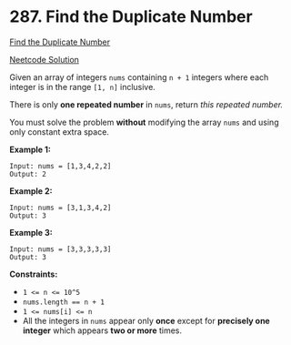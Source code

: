 # 287. Find the Duplicate Number

[Find the Duplicate Number](https://leetcode.com/problems/find-the-duplicate-number/description/)

[Neetcode Solution](https://www.youtube.com/watch?v=wjYnzkAhcNk&pp=ygUibmVldGNvZGUgZmluZCB0aGUgZHVwbGljYXRlIG51bWJlcg%3D%3D)

Given an array of integers `nums` containing `n + 1` integers where each integer
is in the range `[1, n]` inclusive.

There is only <b>one repeated number</b> in `nums`, return <em>this repeated
number.</em>

You must solve the problem <b>without</b> modifying the array `nums` and using
only constant extra space.

**Example 1:**

```
Input: nums = [1,3,4,2,2]
Output: 2
```

**Example 2:**

```
Input: nums = [3,1,3,4,2]
Output: 3
```

**Example 3:**

```
Input: nums = [3,3,3,3,3]
Output: 3
```

**Constraints:**

- `1 <= n <= 10^5`
- `nums.length == n + 1`
- `1 <= nums[i] <= n`
- All the integers in `nums` appear only <b>once</b> except for <b>precisely one
  integer</b> which appears <b>two or more</b> times.
